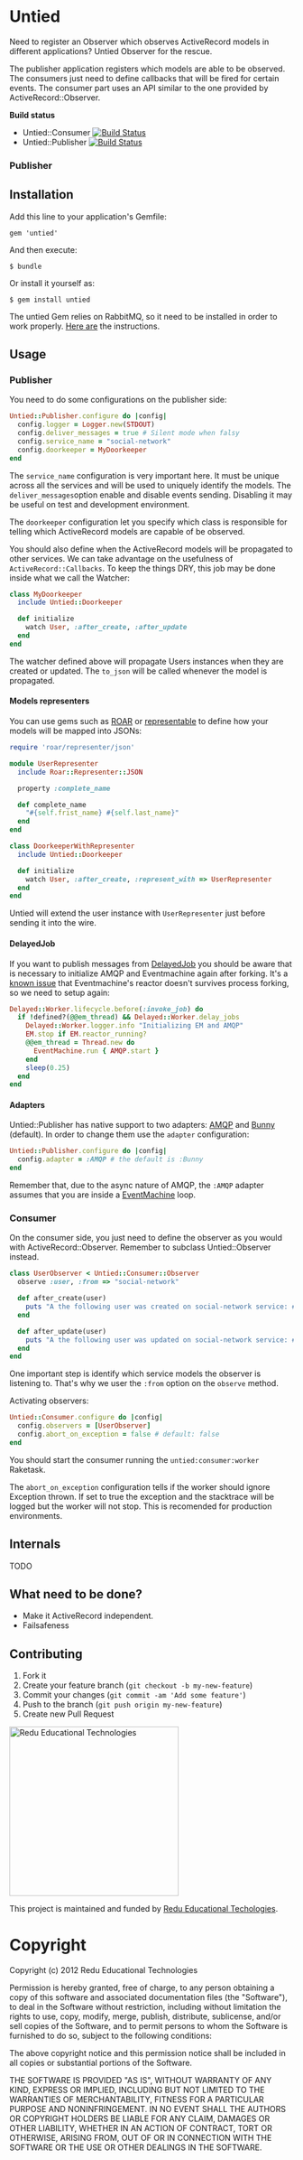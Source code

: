 # Untied

Need to register an Observer which observes ActiveRecord models in different applications? Untied Observer for the rescue.

The publisher application registers which models are able to be observed. The consumers just need to define callbacks that will be fired for certain events. The consumer part uses an API similar to the one provided by ActiveRecord::Observer.

**Build status**

- Untied::Consumer [![Build Status](https://travis-ci.org/redu/untied-consumer.png)](https://travis-ci.org/redu/untied-consumer)
- Untied::Publisher [![Build Status](https://travis-ci.org/redu/untied-publisher.png)](https://travis-ci.org/redu/untied-publisher)

### Publisher

## Installation

Add this line to your application's Gemfile:

    gem 'untied'

And then execute:

    $ bundle

Or install it yourself as:

    $ gem install untied

The untied Gem relies on RabbitMQ, so it need to be installed in order to work properly. [Here are](http://www.rabbitmq.com/download.html) the instructions.

## Usage

### Publisher

You need to do some configurations on the publisher side:

```ruby
Untied::Publisher.configure do |config|
  config.logger = Logger.new(STDOUT)
  config.deliver_messages = true # Silent mode when falsy
  config.service_name = "social-network"
  config.doorkeeper = MyDoorkeeper
end
```

The ``service_name`` configuration is very important here. It must be unique across all the services and will be used to uniquely identify the models. The ``deliver_messages``option enable and disable events sending. Disabling it may be useful on test and development environment.

The ``doorkeeper`` configuration let you specify which class is responsible for telling which ActiveRecord models are capable of be observed.

You should also define when the ActiveRecord models will be propagated to other services. We can take advantage on the usefulness of ``ActiveRecord::Callbacks``. To keep the things DRY, this job may be done inside what we call the Watcher:

```ruby
class MyDoorkeeper
  include Untied::Doorkeeper

  def initialize
    watch User, :after_create, :after_update
  end
end
```

The watcher defined above will propagate Users instances when they are created or updated. The ``to_json`` will be called whenever the model is propagated.

#### Models representers

You can use gems such as [ROAR](https://github.com/apotonick/roar) or [representable](https://github.com/apotonick/representable) to define how your models will be mapped into JSONs:

```ruby
require 'roar/representer/json'

module UserRepresenter
  include Roar::Representer::JSON

  property :complete_name

  def complete_name
    "#{self.frist_name} #{self.last_name}"
  end
end

class DoorkeeperWithRepresenter
  include Untied::Doorkeeper

  def initialize
    watch User, :after_create, :represent_with => UserRepresenter
  end
end
```

Untied will extend the user instance with ``UserRepresenter`` just before sending it into the wire.

#### DelayedJob

If you want to publish messages from [DelayedJob](https://github.com/collectiveidea/delayed_job) you should be aware that is necessary to initialize AMQP and Eventmachine again after forking. It's a [known issue](https://github.com/eventmachine/eventmachine/issues/213) that Eventmachine's reactor doesn't survives process forking, so we need to setup again:

```ruby
Delayed::Worker.lifecycle.before(:invoke_job) do
  if !defined?(@@em_thread) && Delayed::Worker.delay_jobs
    Delayed::Worker.logger.info "Initializing EM and AMQP"
    EM.stop if EM.reactor_running?
    @@em_thread = Thread.new do
      EventMachine.run { AMQP.start }
    end
    sleep(0.25)
  end
end
```

#### Adapters

Untied::Publisher has native support to two adapters: [AMQP](https://github.com/ruby-amqp/amqp) and [Bunny](https://github.com/ruby-amqp/bunny) (default). In order to change them use the ``adapter`` configuration:

```ruby
Untied::Publisher.configure do |config|
  config.adapter = :AMQP # the default is :Bunny
end
```

Remember that, due to the async nature of AMQP, the ``:AMQP`` adapter assumes that you are inside a [EventMachine](https://github.com/eventmachine/eventmachine) loop.

### Consumer

On the consumer side, you just need to define the observer as you would with ActiveRecord::Observer. Remember to subclass Untied::Observer instead.

```ruby
class UserObserver < Untied::Consumer::Observer
  observe :user, :from => "social-network"

  def after_create(user)
    puts "A the following user was created on social-network service: #{user}"
  end

  def after_update(user)
    puts "A the following user was updated on social-network service: #{user}"
  end
end
```

One important step is identify which service models the observer is listening to. That's why we user the ``:from`` option on the ``observe`` method.

Activating observers:

```ruby
Untied::Consumer.configure do |config|
  config.observers = [UserObserver]
  config.abort_on_exception = false # default: false
end
```

You should start the consumer running the ``untied:consumer:worker`` Raketask.

The ``abort_on_exception`` configuration tells if the worker should ignore Exception thrown. If set to true the exception and the stacktrace will be logged but the worker will not stop. This is recomended for production environments.

## Internals

TODO

## What need to be done?

- Make it ActiveRecord independent.
- Failsafeness

## Contributing

1. Fork it
2. Create your feature branch (`git checkout -b my-new-feature`)
3. Commit your changes (`git commit -am 'Add some feature'`)
4. Push to the branch (`git push origin my-new-feature`)
5. Create new Pull Request


<img src="https://github.com/downloads/redu/redupy/redutech-marca.png" alt="Redu Educational Technologies" width="300">

This project is maintained and funded by [Redu Educational Techologies](http://tech.redu.com.br).

# Copyright

Copyright (c) 2012 Redu Educational Technologies

Permission is hereby granted, free of charge, to any person obtaining a copy of this software and associated documentation files (the "Software"), to deal in the Software without restriction, including without limitation the rights to use, copy, modify, merge, publish, distribute, sublicense, and/or sell copies of the Software, and to permit persons to whom the Software is furnished to do so, subject to the following conditions:

The above copyright notice and this permission notice shall be included in all copies or substantial portions of the Software.

THE SOFTWARE IS PROVIDED "AS IS", WITHOUT WARRANTY OF ANY KIND, EXPRESS OR IMPLIED, INCLUDING BUT NOT LIMITED TO THE WARRANTIES OF MERCHANTABILITY, FITNESS FOR A PARTICULAR PURPOSE AND NONINFRINGEMENT. IN NO EVENT SHALL THE AUTHORS OR COPYRIGHT HOLDERS BE LIABLE FOR ANY CLAIM, DAMAGES OR OTHER LIABILITY, WHETHER IN AN ACTION OF CONTRACT, TORT OR OTHERWISE, ARISING FROM, OUT OF OR IN CONNECTION WITH THE SOFTWARE OR THE USE OR OTHER DEALINGS IN THE SOFTWARE.
